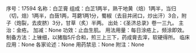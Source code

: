 序号：17594
名称：白芷膏
组成：白芷1两半，熟干地黄（焙）1两半，当归（切，焙）1两半，白蔹1两，芎藭1两1分，蜀椒（去目并闭口，炒出汗）3合，附子（炮裂，去皮脐）3分，甘草（炙）半两。
出处：《圣济总录》卷一三九。
主治：金疮。
加减：None
功效：止血生肌。
用法用量：每日涂疮上，频涂即效。
制备方法：上锉细，以猪脂5斤合和，煎三上三下，药成膏去滓，软硬得所。
临床应用：None
各家论述：None
用药禁忌：None
附注：None
